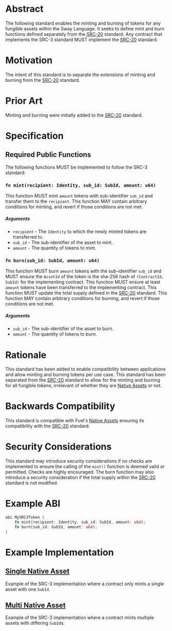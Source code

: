 # Abstract

The following standard enables the minting and burning of tokens for any fungible assets within the Sway Language. It seeks to define mint and burn functions defined separately from the [SRC-20](https://github.com/FuelLabs/sway-standards/tree/master/standards/src_20) standard. Any contract that implements the SRC-3 standard MUST implement the [SRC-20](https://github.com/FuelLabs/sway-standards/tree/master/standards/src_20) standard.

# Motivation

The intent of this standard is to separate the extensions of minting and burning from the [SRC-20](https://github.com/FuelLabs/sway-standards/tree/master/standards/src_20) standard.

# Prior Art

Minting and burning were initially added to the [SRC-20](https://github.com/FuelLabs/sway-standards/tree/master/standards/src_20) standard.

# Specification

## Required Public Functions

The following functions MUST be implemented to follow the SRC-3 standard:

### `fn mint(recipient: Identity, sub_id: SubId, amount: u64)`

This function MUST mint `amount` tokens with sub-identifier `sub_id` and transfer them to the `recipient`. 
This function MAY contain arbitrary conditions for minting, and revert if those conditions are not met.

##### Arguments

* `recipient` - The `Identity` to which the newly minted tokens are transferred to.
* `sub_id` - The sub-identifier of the asset to mint.
* `amount` - The quantity of tokens to mint.

### `fn burn(sub_id: SubId, amount: u64)`

This function MUST burn `amount` tokens with the sub-identifier `sub_id` and MUST ensure the `AssetId` of the token is the sha-256 hash of `(ContractId, SubId)` for the implementing contract. 
This function MUST ensure at least `amount` tokens have been transferred to the implementing contract. 
This function MUST update the total supply defined in the [SRC-20](https://github.com/FuelLabs/sway-standards/tree/master/standards/src_20) standard. 
This function MAY contain arbitrary conditions for burning, and revert if those conditions are not met.

##### Arguments

* `sub_id` - The sub-identifier of the asset to burn.
* `amount` - The quantity of tokens to burn.

# Rationale

This standard has been added to enable compatibility between applications and allow minting and burning tokens per use case. This standard has been separated from the [SRC-20](https://github.com/FuelLabs/sway-standards/tree/master/standards/src_20) standard to allow for the minting and burning for all fungible tokens, irrelevant of whether they are [Native Assets](https://docs.fuel.network/docs/sway/blockchain-development/native_assets) or not.

# Backwards Compatibility

This standard is compatible with Fuel's [Native Assets](https://docs.fuel.network/docs/sway/blockchain-development/native_assets) ensuring its compatibility with the [SRC-20](https://github.com/FuelLabs/sway-standards/tree/master/standards/src_20) standard.

# Security Considerations

This standard may introduce security considerations if no checks are implemented to ensure the calling of the `mint()` function is deemed valid or permitted. Checks are highly encouraged.
The burn function may also introduce a security consideration if the total supply within the [SRC-20](https://github.com/FuelLabs/sway-standards/tree/master/standards/src_20) standard is not modified.

# Example ABI

```rust
abi MySRC3Token {
    fn mint(recipient: Identity, sub_id: SubId, amount: u64);
    fn burn(sub_id: SubId, amount: u64);
}
```

# Example Implementation

## [Single Native Asset](../../examples/src_3/single_asset/)

Example of the SRC-3 implementation where a contract only mints a single asset with one `SubId`.

## [Multi Native Asset](../../examples/src_3/multi_asset/)

Example of the SRC-3 implementation where a contract mints multiple assets with differing `SubId`s.
